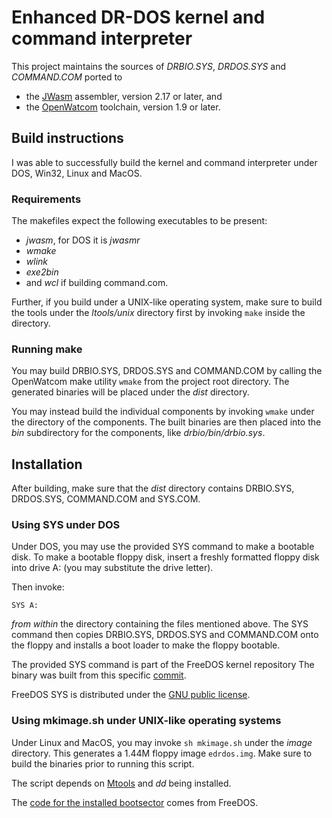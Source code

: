 # Enhanced DR-DOS kernel and command interpreter

This project maintains the sources of _DRBIO.SYS_, _DRDOS.SYS_ and
_COMMAND.COM_ ported to

 - the [JWasm](https://github.com/Baron-von-Riedesel/JWasm) assembler,
   version 2.17 or later, and
 - the [OpenWatcom](https://github.com/open-watcom/open-watcom-v2) toolchain,
   version 1.9 or later.

## Build instructions
I was able to successfully build the kernel and command interpreter under
DOS, Win32, Linux and MacOS.

### Requirements
The makefiles expect the following executables to be present:
 - _jwasm_, for DOS it is _jwasmr_
 - _wmake_
 - _wlink_
 - _exe2bin_
 - and _wcl_ if building command.com.

Further, if you build under a UNIX-like operating system, make sure to build
the tools under the _ltools/unix_ directory first by invoking `make` inside
the directory.

### Running make
You may build DRBIO.SYS, DRDOS.SYS and COMMAND.COM by calling the OpenWatcom
make utility `wmake` from the project root directory. The generated binaries
will be placed under the _dist_ directory.

You may instead build the individual components by invoking `wmake` under the
directory of the components. The built binaries are then placed into the _bin_
subdirectory for the components, like _drbio/bin/drbio.sys_.


## Installation

After building, make sure that the _dist_ directory contains DRBIO.SYS,
DRDOS.SYS, COMMAND.COM and SYS.COM.

### Using SYS under DOS
Under DOS, you may use the provided SYS command to make a bootable disk.
To make a bootable floppy disk, insert a freshly formatted
floppy disk into drive A: (you may substitute the drive letter).

Then invoke:

    SYS A:

*from within* the directory containing the files mentioned above. The
SYS command then copies DRBIO.SYS, DRDOS.SYS and COMMAND.COM onto the
floppy and installs a boot loader to make the floppy bootable.

The provided SYS command is part of the FreeDOS kernel repository
The binary was built from this specific
[commit](https://github.com/FDOS/kernel/commit/c0127001908405d30d90f1755ad10c1b59ea8c90).

FreeDOS SYS is distributed under the
[GNU public license](https://github.com/FDOS/kernel/blob/master/COPYING).


### Using mkimage.sh under UNIX-like operating systems
Under Linux and MacOS, you may invoke `sh mkimage.sh` under the _image_
directory. This generates a 1.44M floppy image `edrdos.img`. Make sure
to build the binaries prior to running this script.

The script depends on [Mtools](https://www.gnu.org/software/mtools/) and _dd_
being installed.

The [code for the installed bootsector](https://github.com/FDOS/kernel/blob/c0127001908405d30d90f1755ad10c1b59ea8c90/boot/boot.asm)
comes from FreeDOS.
